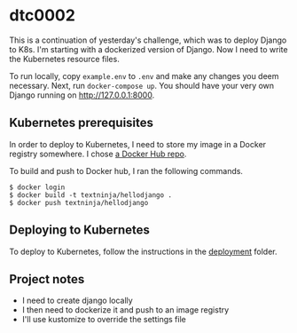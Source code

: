 # dtc0002

This is a continuation of yesterday's challenge, which was to deploy Django to
K8s. I'm starting with a dockerized version of Django. Now I need to write the
Kubernetes resource files.

To run locally, copy `example.env` to `.env` and make any changes you deem
necessary. Next, run `docker-compose up`. You should have your very own Django
running on http://127.0.0.1:8000.

## Kubernetes prerequisites

In order to deploy to Kubernetes, I need to store my image in a Docker registry
somewhere. I chose [a Docker
Hub repo](https://hub.docker.com/repository/docker/textninja/hellodjango).

To build and push to Docker hub, I ran the following commands.

```console
$ docker login
$ docker build -t textninja/hellodjango .
$ docker push textninja/hellodjango
```

## Deploying to Kubernetes

To deploy to Kubernetes, follow the instructions in the [deployment](deployment) folder.

## Project notes

 - I need to create django locally
 - I then need to dockerize it and push to an image registry
 - I'll use kustomize to override the settings file
